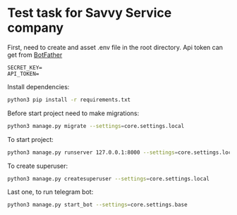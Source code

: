 # Test task for Savvy Service company

First, need to create and asset .env file in the root directory. Api token can get from [BotFather](https://t.me/BotFather)
```dotenv
SECRET_KEY=
API_TOKEN=
```
Install dependencies:
```bash
python3 pip install -r requirements.txt
```
Before start project need to make migrations:
```bash
python3 manage.py migrate --settings=core.settings.local
```
To start project:
```bash
python3 manage.py runserver 127.0.0.1:8000 --settings=core.settings.local
```
To create superuser:
```bash
python3 manage.py createsuperuser --settings=core.settings.local
```
Last one, to run telegram bot:
```bash
python3 manage.py start_bot --settings=core.settings.base
```